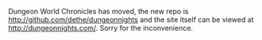 Dungeon World Chronicles has moved, the new repo is http://github.com/dethe/dungeonnights and the site itself can be viewed at http://dungeonnights.com/. Sorry for the inconvenience.
